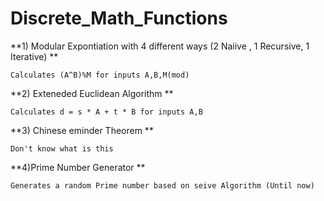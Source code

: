 # Discrete_Math_Functions

**1) Modular Expontiation with 4 different ways (2 Naiive , 1 Recursive, 1 Iterative) **

    Calculates (A^B)%M for inputs A,B,M(mod)


**2) Exteneded Euclidean Algorithm **

    Calculates d = s * A + t * B for inputs A,B 


**3) Chinese eminder Theorem **

    Don't know what is this

**4)Prime Number Generator **

    Generates a random Prime number based on seive Algorithm (Until now) 
    

